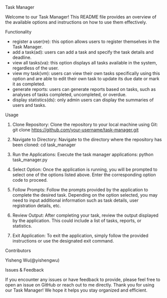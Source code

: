 Task Manager

Welcome to our Task Manager! This README file provides an overview of the available options and instructions on how to use them effectively.


Functionality

- register a user(re): this option allows users to register themselves in the Task Manager.
- add a task(ad): users can add a task and specify the task details and deadline.
- view all tasks(va): this option displays all tasks available in the system, regardless of the user.
- view my task(vm): users can view their own tasks specifically using this option and are able to edit their own task to update its due date or mark it as completed.
- generate reports: users can generate reports based on tasks, such as analyses of tasks completed, uncompleted, or overdue.
- display statistics(ds): only admin users can display the summaries of users and tasks.


Usage

1. Clone Repository:
   Clone the repository to your local machine using Git:
   git clone https://github.com/your-username/task-manager.git

2. Navigate to Directory:
   Navigate to the directory where the repository has been cloned:
   cd task_manager

3. Run the Applications:
   Execute the task manager applications:
   python task_manager.py

4. Select Option:
   Once the application is running, you will be prompted to select one of the options listed above. Enter the corresponding option code to proceed.

5. Follow Prompts:
   Follow the prompts provided by the application to complete the desired task. Depending on the option selected, you may need to input additional information such as task details, user registration details, etc.

6. Review Output:
   After completing your task, review the output displayed by the application. This could include a list of tasks, reports, or statistics.

7. Exit Application:
   To exit the application, simply follow the provided instructions or use the designated exit command.
   

Contributors

Yisheng Wu(@yishengwu)


Issues & Feedback

If you encounter any issues or have feedback to provide, please feel free to open an issue on GitHub or reach out to me directly.
Thank you for using our Task Manager! We hope it helps you stay organized and efficient.
